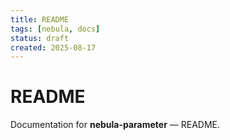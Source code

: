 ```yaml
---
title: README
tags: [nebula, docs]
status: draft
created: 2025-08-17
---
```


# README

Documentation for **nebula-parameter** — README.
